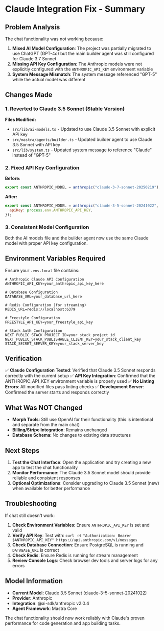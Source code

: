 # Claude Integration Fix - Summary

## Problem Analysis

The chat functionality was not working because:

1. **Mixed AI Model Configuration**: The project was partially migrated to use ChatGPT (GPT-4o) but the main builder agent was still configured for Claude 3.7 Sonnet
2. **Missing API Key Configuration**: The Anthropic models were not explicitly configured with the `ANTHROPIC_API_KEY` environment variable
3. **System Message Mismatch**: The system message referenced "GPT-5" while the actual model was different

## Changes Made

### 1. Reverted to Claude 3.5 Sonnet (Stable Version)

**Files Modified:**
- `src/lib/ai-models.ts` - Updated to use Claude 3.5 Sonnet with explicit API key
- `src/mastra/agents/builder.ts` - Updated builder agent to use Claude 3.5 Sonnet with API key
- `src/lib/system.ts` - Updated system message to reference "Claude" instead of "GPT-5"

### 2. Fixed API Key Configuration

**Before:**
```javascript
export const ANTHROPIC_MODEL = anthropic("claude-3-7-sonnet-20250219");
```

**After:**
```javascript
export const ANTHROPIC_MODEL = anthropic("claude-3-5-sonnet-20241022", {
  apiKey: process.env.ANTHROPIC_API_KEY,
});
```

### 3. Consistent Model Configuration

Both the AI models file and the builder agent now use the same Claude model with proper API key configuration.

## Environment Variables Required

Ensure your `.env.local` file contains:

```env
# Anthropic Claude API Configuration
ANTHROPIC_API_KEY=your_anthropic_api_key_here

# Database Configuration
DATABASE_URL=your_database_url_here

# Redis Configuration (for streaming)
REDIS_URL=redis://localhost:6379

# Freestyle Configuration
FREESTYLE_API_KEY=your_freestyle_api_key

# Stack Auth Configuration
NEXT_PUBLIC_STACK_PROJECT_ID=your_stack_project_id
NEXT_PUBLIC_STACK_PUBLISHABLE_CLIENT_KEY=your_stack_client_key
STACK_SECRET_SERVER_KEY=your_stack_server_key
```

## Verification

✅ **Claude Configuration Tested**: Verified that Claude 3.5 Sonnet responds correctly with the current setup
✅ **API Key Integration**: Confirmed that the ANTHROPIC_API_KEY environment variable is properly used
✅ **No Linting Errors**: All modified files pass linting checks
✅ **Development Server**: Confirmed the server starts and responds correctly

## What Was NOT Changed

- **Morph Tools**: Still use OpenAI for their functionality (this is intentional and separate from the main chat)
- **Billing/Stripe Integration**: Remains unchanged
- **Database Schema**: No changes to existing data structures

## Next Steps

1. **Test the Chat Interface**: Open the application and try creating a new app to test the chat functionality
2. **Monitor Performance**: The Claude 3.5 Sonnet model should provide reliable and consistent responses
3. **Optional Optimizations**: Consider upgrading to Claude 3.5 Sonnet (new) when available for better performance

## Troubleshooting

If chat still doesn't work:

1. **Check Environment Variables**: Ensure `ANTHROPIC_API_KEY` is set and valid
2. **Verify API Key**: Test with: `curl -H "Authorization: Bearer $ANTHROPIC_API_KEY" https://api.anthropic.com/v1/messages`
3. **Check Database Connection**: Ensure PostgreSQL is running and `DATABASE_URL` is correct
4. **Check Redis**: Ensure Redis is running for stream management
5. **Review Console Logs**: Check browser dev tools and server logs for any errors

## Model Information

- **Current Model**: Claude 3.5 Sonnet (claude-3-5-sonnet-20241022)
- **Provider**: Anthropic
- **Integration**: @ai-sdk/anthropic v2.0.4
- **Agent Framework**: Mastra Core

The chat functionality should now work reliably with Claude's proven performance for code generation and app building tasks.
